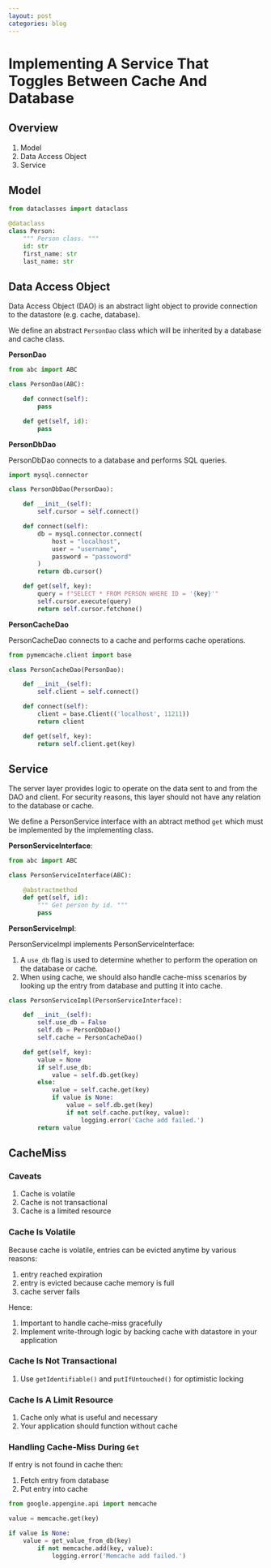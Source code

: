 ```yaml
---
layout: post
categories: blog
---
```


# Implementing A Service That Toggles Between Cache And Database

## Overview

1. Model
1. Data Access Object
1. Service

## Model

```python
from dataclasses import dataclass

@dataclass
class Person:
    """ Person class. """
    id: str
    first_name: str
    last_name: str

```

## Data Access Object

Data Access Object (DAO) is an abstract light object to provide connection to the datastore (e.g. cache, database).

We define an abstract `PersonDao` class which will be inherited by a database and cache class.

**PersonDao**

```python
from abc import ABC

class PersonDao(ABC):

    def connect(self):
        pass

    def get(self, id):
        pass

```

**PersonDbDao**

PersonDbDao connects to a database and performs SQL queries.

```python
import mysql.connector

class PersonDbDao(PersonDao):

    def __init__(self):
        self.cursor = self.connect()

    def connect(self):
        db = mysql.connector.connect(
            host = "localhost",
            user = "username",
            password = "passoword"
        )
        return db.cursor()

    def get(self, key):
        query = f"SELECT * FROM PERSON WHERE ID = '{key}'"
        self.cursor.execute(query)
        return self.cursor.fetchone()

```

**PersonCacheDao**

PersonCacheDao connects to a cache and performs cache operations.

```python
from pymemcache.client import base

class PersonCacheDao(PersonDao):

    def __init__(self):
        self.client = self.connect()

    def connect(self):
        client = base.Client(('localhost', 11211))
        return client

    def get(self, key):
        return self.client.get(key)

```

## Service

The server layer provides logic to operate on the data sent to and from the DAO and client. For security reasons, this layer should not have any relation to the database or cache.

We define a PersonService interface with an abtract method `get` which must be implemented by the implementing class.

**PersonServiceInterface**:

```python
from abc import ABC

class PersonServiceInterface(ABC):

    @abstractmethod
    def get(self, id):
        """ Get person by id. """
        pass

```

**PersonServiceImpl**:

PersonServiceImpl implements PersonServiceInterface:

1. A `use_db` flag is used to determine whether to perform the operation on the database or cache.
1. When using cache, we should also handle cache-miss scenarios by looking up the entry from database and putting it into cache.

```python
class PersonServiceImpl(PersonServiceInterface):

    def __init__(self):
        self.use_db = False
        self.db = PersonDbDao()
        self.cache = PersonCacheDao()

    def get(self, key):
        value = None
        if self.use_db:
            value = self.db.get(key)
        else:
            value = self.cache.get(key)
            if value is None:
                value = self.db.get(key)
                if not self.cache.put(key, value):
                    logging.error('Cache add failed.')
        return value

```

## CacheMiss

### Caveats

1. Cache is volatile
1. Cache is not transactional
1. Cache is a limited resource

### Cache Is Volatile

Because cache is volatile, entries can be evicted anytime by various reasons:

1. entry reached expiration
1. entry is evicted because cache memory is full
1. cache server fails

Hence:

1. Important to handle cache-miss gracefully
1. Implement write-through logic by backing cache with datastore in your application

### Cache Is Not Transactional

1. Use `getIdentifiable()` and `putIfUntouched()` for optimistic locking

### Cache Is A Limit Resource

1. Cache only what is useful and necessary
1. Your application should function without cache

### Handling Cache-Miss During `Get`

If entry is not found in cache then:

1. Fetch entry from database
1. Put entry into cache

```python
from google.appengine.api import memcache

value = memcache.get(key)

if value is None:
    value = get_value_from_db(key)
        if not memcache.add(key, value):
            logging.error('Memcache add failed.')

```
